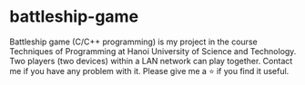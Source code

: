 # battleship-game
Battleship game (C/C++ programming) is my project in the course Techniques of Programming at Hanoi University of Science and Technology.
Two players (two devices) within a LAN network can play together. 
Contact me if you have any problem with it. Please give me a ⭐ if you find it useful.
